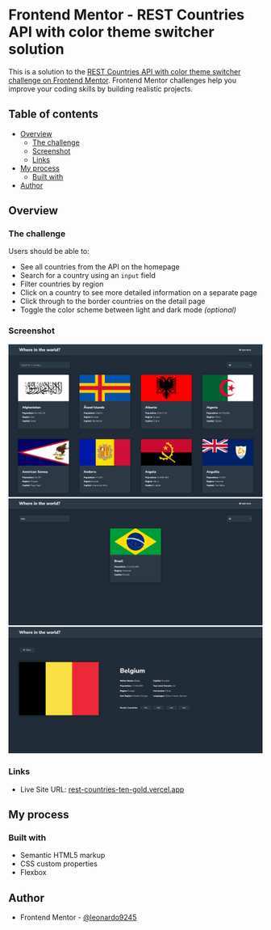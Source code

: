 # Frontend Mentor - REST Countries API with color theme switcher solution

This is a solution to the [REST Countries API with color theme switcher challenge on Frontend Mentor](https://www.frontendmentor.io/challenges/rest-countries-api-with-color-theme-switcher-5cacc469fec04111f7b848ca). Frontend Mentor challenges help you improve your coding skills by building realistic projects.

## Table of contents

- [Overview](#overview)
  - [The challenge](#the-challenge)
  - [Screenshot](#screenshot)
  - [Links](#links)
- [My process](#my-process)
  - [Built with](#built-with)
- [Author](#author)

## Overview

### The challenge

Users should be able to:

- See all countries from the API on the homepage
- Search for a country using an `input` field
- Filter countries by region
- Click on a country to see more detailed information on a separate page
- Click through to the border countries on the detail page
- Toggle the color scheme between light and dark mode _(optional)_

### Screenshot

![](./design/Screenshot1.png)
![](./design/Screenshot2.png)
![](./design/Screenshot3.png)

### Links

- Live Site URL: [rest-countries-ten-gold.vercel.app](https://rest-countries-ten-gold.vercel.app/)

## My process

### Built with

- Semantic HTML5 markup
- CSS custom properties
- Flexbox

## Author

- Frontend Mentor - [@leonardo9245](https://www.frontendmentor.io/profile/leonardo9245)
